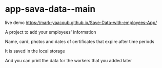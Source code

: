 # app-sava-data--main

live demo https://mark-yaacoub.github.io/Save-Data-with-employees-App/


A project to add your employees' information


Name, card, photos and dates of certificates that expire after time periods

It is saved in the local storage


And you can print the data for the workers that you added later
